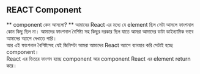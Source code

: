 ## REACT Component

** component কেন আসলো? **
আমাদের React এর মধ্যে যে element ছিল সেটা আসলে ফাংশনাল কোন কিছু ছিল না। আমাদের ফাংশনাল বৈশিষ্ট্য সহ কিছুর দরকার ছিল যাতে আমরা আমাদের ডাটা ডাইন্যামিক ভাবে আমাদের
অ্যাপে দেখাতে পারি। </br>
আর এই ফাংশনাল বৈশিষ্ট্যসহ যেই জিনিসটা আমরা আমাদের React অ্যাপে ব্যাবহার করি সেটাই হচ্ছে component।</br>
React এর ভিতরে ফাংশন হচ্ছে component আর component React এর element return করে।</br>
